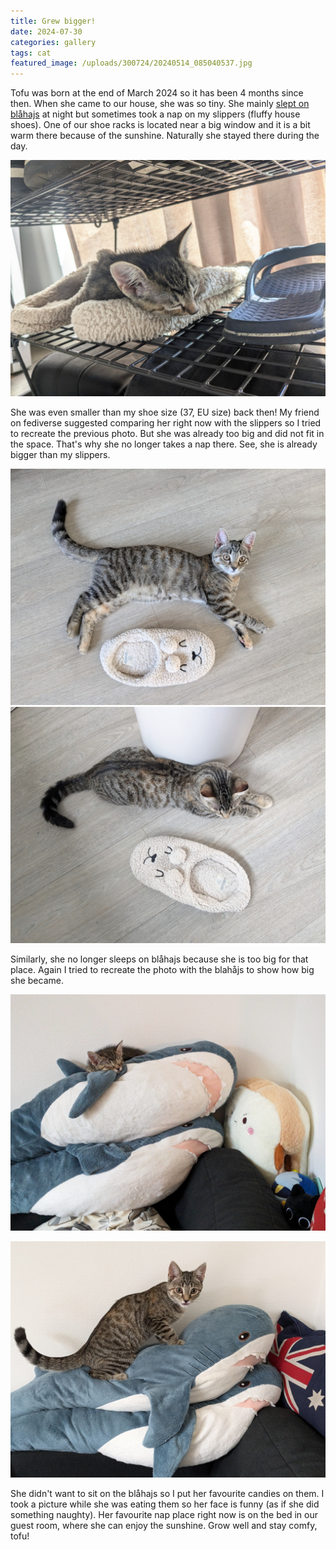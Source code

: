 ```yaml
---
title: Grew bigger!
date: 2024-07-30
categories: gallery
tags: cat
featured_image: /uploads/300724/20240514_085040537.jpg
---
```


Tofu was born at the end of March 2024 so it has been 4 months since then. When she came to our house, she was so tiny. She mainly [slept on blåhajs](https://brotperson.nl/2024/07/10/100724/) at night but sometimes took a nap on my slippers (fluffy house shoes). One of our shoe racks is located near a big window and it is a bit warm there because of the sunshine. Naturally she stayed there during the day.

![](/uploads/300724/20240514_095942348.jpg)

She was even smaller than my shoe size (37, EU size) back then! My friend on fediverse suggested comparing her right now with the slippers so I tried to recreate the previous photo. But she was already too big and did not fit in the space. That's why she no longer takes a nap there. See, she is already bigger than my slippers.

![](/uploads/300724/20240722_073542168.jpg)
![](/uploads/300724/20240721_064715907.jpg)

Similarly, she no longer sleeps on blåhajs because she is too big for that place. Again I tried to recreate the photo with the blahåjs to show how big she became.

![](/uploads/300724/20240515_170710097.jpg)

![](/uploads/300724/20240722_1031038861.jpg)

She didn't want to sit on the blåhajs so I put her favourite candies on them. I took a picture while she was eating them so her face is funny (as if she did something naughty). Her favourite nap place right now is on the bed in our guest room, where she can enjoy the sunshine. Grow well and stay comfy, tofu!